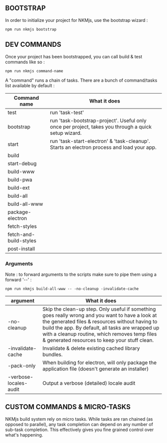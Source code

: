 
## **BOOTSTRAP**

In order to initialize your project for NKMjs, use the bootstrap wizard :
```
npm run nkmjs bootstrap
```

## **DEV COMMANDS**

Once your project has been bootstrapped, you can call build & test commands like so :
```
npm run nkmjs command-name
```

A "command" runs a chain of tasks. There are a bunch of command/tasks list available by default :

| Command name | What it does |
|---	|---	|
| test | run 'task-test' |
| bootstrap | run 'task-bootstrap-project'. Useful only once per project, takes you through a quick setup wizard. |
| start | run 'task-start-electron' & 'task-cleanup'. Starts an electron process and load your app. |
| build |  |
| start-debug |  |
| build-www |  |
| build-pwa |  |
| build-ext |  |
| build-all |  |
| build-all-www |  |
| package-electron |  |
| fetch-styles |  |
| fetch-and-build-styles |  |
| post-install |  |

### **Arguments**

Note : to forward arguments to the scripts make sure to pipe them using a forward '--' :
```
npm run nkmjs build-all-www -- -no-cleanup -invalidate-cache
```

| argument | What it does |
|---	|---	|
| -no-cleanup | Skip the clean-up step. Only useful if something goes really wrong and you want to have a look at the generated files & resources without having to build the app. By default, all tasks are wrapped up with a cleanup routine, which removes temp files & generated resources to keep your stuff clean.|
| -invalidate-cache	|Invalidate & delete existing cached library bundles.|
| -pack-only	|When building for electron, will only package the application file (doesn't generate an installer)|
| -verbose-locales-audit |Output a verbose (detailed) locale audit|

## **CUSTOM COMMANDS & MICRO-TASKS**

NKMjs build system rely on micro tasks. While tasks are ran chained (as opposed to parallel), any task completion can depend on any number of sub-task completion. This effectively gives you fine grained control over what's happening.